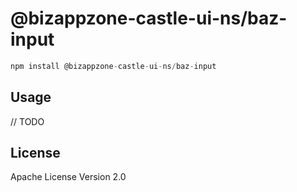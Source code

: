 # @bizappzone-castle-ui-ns/baz-input

```javascript
npm install @bizappzone-castle-ui-ns/baz-input
```

## Usage

// TODO

## License

Apache License Version 2.0
